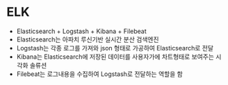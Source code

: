 # ELK

- Elasticsearch + Logstash + Kibana + Filebeat
- Elasticsearch는 아파치 루신기반 실시간 분산 검색엔진
- Logstash는 각종 로그를 가져와 json 형태로 가공하여 Elasticsearch로 전달
- Kibana는 Elasticsearch에 저장된 데이터를 사용자가에 차트형태로 보여주는 시각화 솔류션
- Filebeat는 로그내용을 수집하여 Logstash로 전달하는 역할을 함